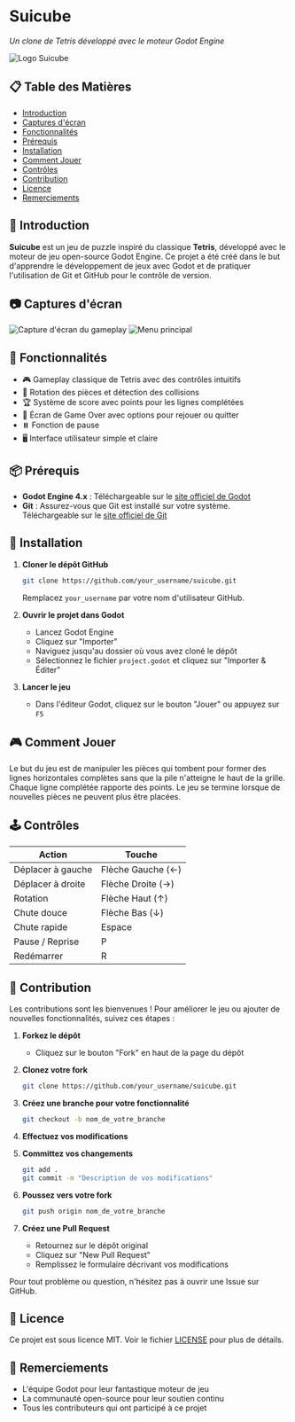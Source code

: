 # Suicube

*Un clone de Tetris développé avec le moteur Godot Engine*

![Logo Suicube](path/to/logo.png)

## 📋 Table des Matières
- [Introduction](#introduction)
- [Captures d'écran](#captures-décran)
- [Fonctionnalités](#fonctionnalités)
- [Prérequis](#prérequis)
- [Installation](#installation)
- [Comment Jouer](#comment-jouer)
- [Contrôles](#contrôles)
- [Contribution](#contribution)
- [Licence](#licence)
- [Remerciements](#remerciements)

## 📖 Introduction

**Suicube** est un jeu de puzzle inspiré du classique **Tetris**, développé avec le moteur de jeu open-source Godot Engine. Ce projet a été créé dans le but d'apprendre le développement de jeux avec Godot et de pratiquer l'utilisation de Git et GitHub pour le contrôle de version.

## 📷 Captures d'écran

![Capture d'écran du gameplay](path/to/screenshot1.png)
![Menu principal](path/to/screenshot2.png)

## 🚀 Fonctionnalités

- 🎮 Gameplay classique de Tetris avec des contrôles intuitifs
- 🔄 Rotation des pièces et détection des collisions
- 🏆 Système de score avec points pour les lignes complétées
- 🎯 Écran de Game Over avec options pour rejouer ou quitter
- ⏸️ Fonction de pause
- 🖥️ Interface utilisateur simple et claire

## 📦 Prérequis

- **Godot Engine 4.x** : Téléchargeable sur le [site officiel de Godot](https://godotengine.org)
- **Git** : Assurez-vous que Git est installé sur votre système. Téléchargeable sur le [site officiel de Git](https://git-scm.com)

## 💾 Installation

1. **Cloner le dépôt GitHub**
   ```bash
   git clone https://github.com/your_username/suicube.git
   ```
   Remplacez `your_username` par votre nom d'utilisateur GitHub.

2. **Ouvrir le projet dans Godot**
   - Lancez Godot Engine
   - Cliquez sur "Importer"
   - Naviguez jusqu'au dossier où vous avez cloné le dépôt
   - Sélectionnez le fichier `project.godot` et cliquez sur "Importer & Éditer"

3. **Lancer le jeu**
   - Dans l'éditeur Godot, cliquez sur le bouton "Jouer" ou appuyez sur `F5`

## 🎮 Comment Jouer

Le but du jeu est de manipuler les pièces qui tombent pour former des lignes horizontales complètes sans que la pile n'atteigne le haut de la grille. Chaque ligne complétée rapporte des points. Le jeu se termine lorsque de nouvelles pièces ne peuvent plus être placées.

## 🕹️ Contrôles

| Action | Touche |
|--------|--------|
| Déplacer à gauche | Flèche Gauche (←) |
| Déplacer à droite | Flèche Droite (→) |
| Rotation | Flèche Haut (↑) |
| Chute douce | Flèche Bas (↓) |
| Chute rapide | Espace |
| Pause / Reprise | P |
| Redémarrer | R |

## 🤝 Contribution

Les contributions sont les bienvenues ! Pour améliorer le jeu ou ajouter de nouvelles fonctionnalités, suivez ces étapes :

1. **Forkez le dépôt**
   - Cliquez sur le bouton "Fork" en haut de la page du dépôt

2. **Clonez votre fork**
   ```bash
   git clone https://github.com/your_username/suicube.git
   ```

3. **Créez une branche pour votre fonctionnalité**
   ```bash
   git checkout -b nom_de_votre_branche
   ```

4. **Effectuez vos modifications**

5. **Committez vos changements**
   ```bash
   git add .
   git commit -m "Description de vos modifications"
   ```

6. **Poussez vers votre fork**
   ```bash
   git push origin nom_de_votre_branche
   ```

7. **Créez une Pull Request**
   - Retournez sur le dépôt original
   - Cliquez sur "New Pull Request"
   - Remplissez le formulaire décrivant vos modifications

Pour tout problème ou question, n'hésitez pas à ouvrir une Issue sur GitHub.

## 📄 Licence

Ce projet est sous licence MIT. Voir le fichier [LICENSE](LICENSE) pour plus de détails.

## 👏 Remerciements

- L'équipe Godot pour leur fantastique moteur de jeu
- La communauté open-source pour leur soutien continu
- Tous les contributeurs qui ont participé à ce projet
